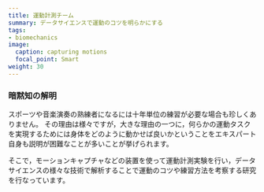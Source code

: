 ```yaml
---
title: 運動計測チーム
summary: データサイエンスで運動のコツを明らかにする
tags:
- biomechanics
image:
  caption: capturing motions
  focal_point: Smart
weight: 30
---
```


### 暗黙知の解明

スポーツや音楽演奏の熟練者になるには十年単位の練習が必要な場合も珍しくありません。
その理由は様々ですが，大きな理由の一つに，何らかの運動タスクを実現するためには身体をどのように動かせば良いかということをエキスパート自身も説明が困難なことが多いことが挙げられます。

そこで，モーションキャプチャなどの装置を使って運動計測実験を行い，データサイエンスの様々な技術で解析することで運動のコツや練習方法を考察する研究を行なっています。

